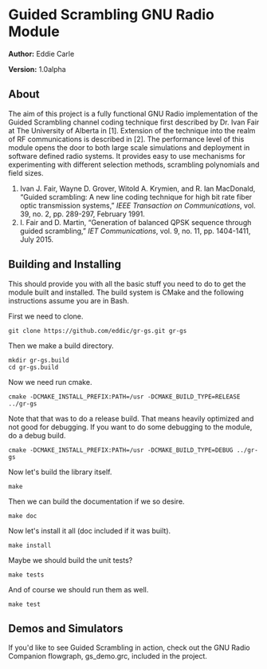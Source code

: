 # Guided Scrambling GNU Radio Module #

**Author:** Eddie Carle

**Version:** 1.0alpha

## About ##

The aim of this project is a fully functional GNU Radio implementation of the
Guided Scrambling channel coding technique first described by Dr. Ivan Fair at
The University of Alberta in [1]. Extension of the technique into the realm of
RF communications is described in [2]. The performance level of this module
opens the door to both large scale simulations and deployment in software
defined radio systems. It provides easy to use mechanisms for experimenting with
different selection methods, scrambling polynomials and field sizes.

 1. Ivan J. Fair, Wayne D. Grover, Witold A. Krymien, and R. Ian
    MacDonald, “Guided scrambling: A new line coding technique for
    high bit rate fiber optic transmission systems,” *IEEE
    Transaction on Communications*, vol. 39, no. 2, pp. 289-297,
    February 1991.
 2. I. Fair and D. Martin, “Generation of balanced QPSK sequence
    through guided scrambling,” *IET Communications*, vol. 9, no. 11,
    pp. 1404-1411, July 2015.

## Building and Installing ##

This should provide you with all the basic stuff you need to do to get the
module built and installed. The build system is CMake and the following
instructions assume you are in Bash.

First we need to clone.

    git clone https://github.com/eddic/gr-gs.git gr-gs

Then we make a build directory.

    mkdir gr-gs.build
    cd gr-gs.build

Now we need run cmake.

    cmake -DCMAKE_INSTALL_PREFIX:PATH=/usr -DCMAKE_BUILD_TYPE=RELEASE ../gr-gs

Note that that was to do a release build. That means heavily optimized and not
good for debugging. If you want to do some debugging to the module, do a debug
build.

    cmake -DCMAKE_INSTALL_PREFIX:PATH=/usr -DCMAKE_BUILD_TYPE=DEBUG ../gr-gs

Now let's build the library itself.

    make

Then we can build the documentation if we so desire.

    make doc

Now let's install it all (doc included if it was built).

    make install

Maybe we should build the unit tests?

    make tests

And of course we should run them as well.

    make test

## Demos and Simulators ##

If you'd like to see Guided Scrambling in action, check out the GNU Radio
Companion flowgraph, gs_demo.grc, included in the project.
